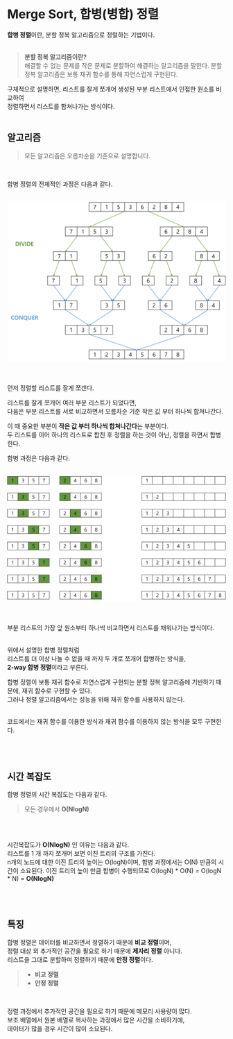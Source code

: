 # Merge Sort, 합병(병합) 정렬

**합병 정렬**이란, 분할 정복 알고리즘으로 정렬하는 기법이다.   
<br />

> **분할 정복 알고리즘이란?**   
> 해결할 수 없는 문제를 작은 문제로 분할하여 해결하는 알고리즘을 말한다.
> 분할 정복 알고리즘은 보통 재귀 함수를 통해 자연스럽게 구현된다.

구체적으로 설명하면, 리스트를 잘게 쪼개어 생성된 부분 리스트에서 인접한 원소를 비교하여   
정렬하면서 리스트를 합쳐나가는 방식이다.   
<br />

## 알고리즘
> 모든 알고리즘은 오름차순을 기준으로 설명합니다.

<br />

합병 정렬의 전체적인 과정은 다음과 같다.
<br />
<br />

<div align="center">
    <img src="img/img.png" width="700px" />
    <br />
</div>
<br />
<br />

먼저 정렬할 리스트를 잘게 쪼갠다.
<br />

리스트를 잘게 쪼개어 여러 부분 리스트가 되었다면,   
다음은 부분 리스트를 서로 비교하면서 오름차순 기준 작은 값 부터 하나씩 합쳐나간다.
<br />

이 때 중요한 부분이 **작은 값 부터 하나씩 합쳐나간다**는 부분이다.   
두 리스트를 이어 하나의 리스트로 합친 후 정렬을 하는 것이 아닌, 정렬을 하면서 합병한다.
<br />

합병 과정은 다음과 같다.
<br />
<br />

<div align="center">
    <img src="img/img_1.png" width="700px" />
    <br />
</div>
<br />
<br />

부분 리스트의 가장 앞 원소부터 하나씩 비교하면서 리스트를 채워나가는 방식이다.
<br />
<br />

위에서 설명한 합병 정렬처럼   
리스트를 더 이상 나눌 수 없을 때 까지 두 개로 쪼개어 합병하는 방식을,   
**2-way 합병 정렬**이라고 부른다.
<br />

합병 정렬이 보통 재귀 함수로 자연스럽게 구현되는 분할 정복 알고리즘에 기반하기 때문에, 재귀 함수로 구현할 수 있다.   
그러나 정렬 알고리즘에서는 성능을 위해 재귀 함수를 사용하지 않는다.   
<br />

코드에서는 재귀 함수를 이용한 방식과 재귀 함수를 이용하지 않는 방식을 모두 구현한다.
<br />
<br />
<br />
<br />

## 시간 복잡도
합병 정렬의 시간 복잡도는 다음과 같다.
> 모든 경우에서 **O(NlogN)**

<br />
<br />

시간복잡도가 **O(NlogN)** 인 이유는 다음과 같다.   
리스트를 1 개 까지 쪼개어 보면 이진 트리의 구조를 가진다.   
n개의 노드에 대한 이진 트리의 높이는 O(logN)이며, 합병 과정에서는 O(N) 만큼의 시간이 소요된다.
이진 트리의 높이 만큼 합병이 수행되므로 O(logN) * O(N) = O(logN * N) = **O(NlogN)**
<br />
<br />
<br />
<br />

## 특징
합병 정렬은 데이터를 비교하면서 정렬하기 때문에 **비교 정렬**이며,   
정렬 대상 외 추가적인 공간을 필요로 하기 때문에 **제자리 정렬** 아니다.   
리스트을 그대로 분할하며 정렬하기 때문에 **안정 정렬**이다.
<br />

> - **비교 정렬**
> - **안정 정렬**

<br />
 
정렬 과정에서 추가적인 공간을 필요로 하기 때문에 메모리 사용량이 많다.   
보조 배열에서 원본 배열로 복사하는 과정에서 많은 시간을 소비하기에,   
데이터가 많을 경우 시간이 많이 소요된다.